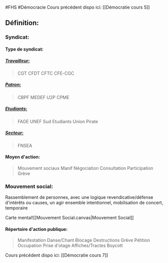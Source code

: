 #FHS #Démocracie
Cours précédent dispo ici: [[Démocratie cours 5]]
## Définition:
### Syndicat:
#### Type de syndicat:
##### <ins>Travailleur:</ins>
> CGT
> CFDT
> CFTC
> CFE-CGC

##### <ins>Patron:</ins>
> CBPF
> MEDEF
> U2P
> CPME

##### <ins>Etudiants:</ins>
> FAGE
> UNEF
> Sud Etudiants
> Union Pirate

##### <ins>Secteur:</ins>
> FNSEA

#### Moyen d'action:
> Mouvement sociaux
>  Manif
> Négociation
> Consultation
> Participation
> Grève

### Mouvement social:
Rassemblement de personnes, avec une logique revendicative/défense d'intérêts ou causes, un agir ensemble intentionnel, mobilisation de concert, temporaire

Carte mental![[Mouvement Social.canvas|Mouvement Social]]

#### Répertoire d'action publique:
>Manifestation
>Danse/Chant
>Blocage
>Destructions
>Grève
>Pétition
>Occupation
>Prise d'otage
>Affiches/Tractes
>Boycott

Cours précédent dispo ici: [[Démocratie cours 7]]